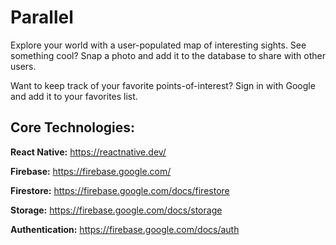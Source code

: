 # Parallel

Explore your world with a user-populated map of interesting sights. See something cool? Snap a photo and add it to the database to share with other users.

Want to keep track of your favorite points-of-interest? Sign in with Google and add it to your favorites list.

## Core Technologies:

**React Native:** https://reactnative.dev/

**Firebase:** https://firebase.google.com/

  **Firestore:** https://firebase.google.com/docs/firestore

  **Storage:** https://firebase.google.com/docs/storage

  **Authentication:** https://firebase.google.com/docs/auth

